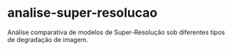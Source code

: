 # analise-super-resolucao
Análise comparativa de modelos de Super-Resolução sob diferentes tipos de degradação de imagem.
